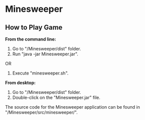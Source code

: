 # Minesweeper

## How to Play Game

**From the command line:**
1. Go to "/Minesweeper/dist" folder.
2. Run "java -jar Minesweeper.jar".

OR

1. Execute "minesweeper.sh".

**From desktop:** 
1. Go to "/Minesweeper/dist" folder.
2. Double-click on the "Minesweeper.jar" file.

The source code for the Minesweeper application can be found in "/Minesweeper/src/minesweeper/".

